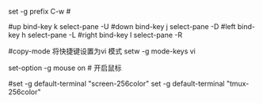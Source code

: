 set -g prefix C-w #

#up
bind-key k select-pane -U
#down
bind-key j select-pane -D
#left
bind-key h select-pane -L
#right
bind-key l select-pane -R

#copy-mode 将快捷键设置为vi 模式
setw -g mode-keys vi

set-option -g mouse on # 开启鼠标

#set -g default-terminal "screen-256color"
set -g default-terminal "tmux-256color"
